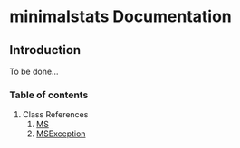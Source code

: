 # minimalstats Documentation

## Introduction

To be done…

### Table of contents

1. Class References
	1. [MS](classes/ms.md)
	2. [MSException](classes/msexception.md)
